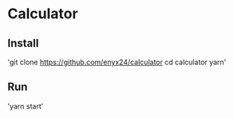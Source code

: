 # Calculator
## Install
'git clone https://github.com/enyx24/calculator
cd calculator
yarn'
## Run
'yarn start'
